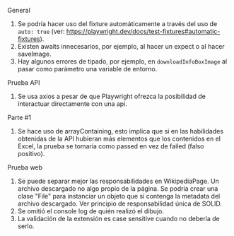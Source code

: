 General
1. Se podría hacer uso del fixture automáticamente a través del uso de `auto: true` (ver: https://playwright.dev/docs/test-fixtures#automatic-fixtures).
2. Existen awaits innecesarios, por ejemplo, al hacer un expect o al hacer saveImage.
3. Hay algunos errores de tipado, por ejemplo, en `downloadInfoBoxImage` al pasar como parámetro una variable de entorno.

Prueba API
1. Se usa axios a pesar de que Playwright ofrezca la posibilidad de interactuar directamente con una api.

Parte #1
1. Se hace uso de arrayContaining, esto implica que si en las habilidades obtenidas de la API hubieran más elementos que los contenidos en el Excel, la prueba se tomaría como passed en vez de failed (falso positivo).

Prueba web
1. Se puede separar mejor las responsabilidades en WikipediaPage. Un archivo descargado no algo propio de la página. Se podría crear una clase "File" para instanciar un objeto que sí contenga la metadata del archivo descargado. Ver principio de responsabilidad única de SOLID.
2. Se omitió el console log de quién realizó el dibujo.
3. La validación de la extensión es case sensitive cuando no debería de serlo.